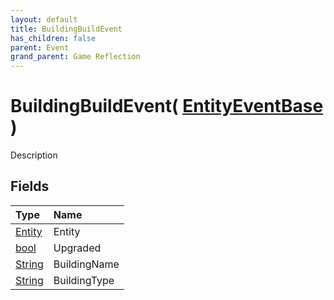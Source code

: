 ```yaml
---
layout: default
title: BuildingBuildEvent
has_children: false
parent: Event
grand_parent: Game Reflection
---
```

# BuildingBuildEvent( [ EntityEventBase ](/riftbreaker-wiki/docs/game-reflection/events/entity_event_base/) )
Description 

## Fields

| Type | Name |
|:----------|:--------------|
| [Entity](/riftbreaker-wiki/docs/game-reflection/classes/entity/) | Entity |
| [bool](/riftbreaker-wiki/docs/game-reflection/components/bool/) | Upgraded |
| [String](/riftbreaker-wiki/docs/game-reflection/components/string/) | BuildingName |
| [String](/riftbreaker-wiki/docs/game-reflection/components/string/) | BuildingType |

